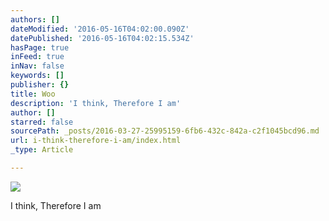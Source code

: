 ```yaml
---
authors: []
dateModified: '2016-05-16T04:02:00.090Z'
datePublished: '2016-05-16T04:02:15.534Z'
hasPage: true
inFeed: true
inNav: false
keywords: []
publisher: {}
title: Woo
description: 'I think, Therefore I am'
author: []
starred: false
sourcePath: _posts/2016-03-27-25995159-6fb6-432c-842a-c2f1045bcd96.md
url: i-think-therefore-i-am/index.html
_type: Article

---
```

![](https://the-grid-user-content.s3-us-west-2.amazonaws.com/98307215-cbc5-4257-bfb1-bc080a25f5a3.jpg)

I think, Therefore I am
